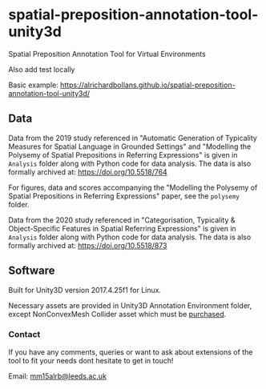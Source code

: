 # spatial-preposition-annotation-tool-unity3d
Spatial Preposition Annotation Tool for Virtual Environments

Also add test locally

Basic example: https://alrichardbollans.github.io/spatial-preposition-annotation-tool-unity3d/

## Data

Data from the 2019 study referenced in "Automatic Generation of Typicality Measures for Spatial Language in Grounded Settings" and "Modelling the Polysemy of Spatial Prepositions in Referring Expressions" is given in `Analysis` folder along with Python code for data analysis. The data is also formally archived at: https://doi.org/10.5518/764

For figures, data and scores accompanying the "Modelling the Polysemy of Spatial Prepositions in Referring Expressions" paper, see the `polysemy` folder.

Data from the 2020 study referenced in "Categorisation, Typicality & Object-Specific Features in Spatial Referring Expressions" is given in `Analysis` folder along with Python code for data analysis. The data is also formally archived at: https://doi.org/10.5518/873



## Software

Built for Unity3D version 2017.4.25f1 for Linux.

Necessary assets are provided in Unity3D Annotation Environment folder, except NonConvexMesh Collider asset which must be [purchased](https://assetstore.unity.com/packages/tools/physics/non-convex-mesh-collider-84867). 

### Contact
If you have any comments, queries or want to ask about extensions of the tool to fit your needs dont hesitate to get in touch!

Email: mm15alrb@leeds.ac.uk
